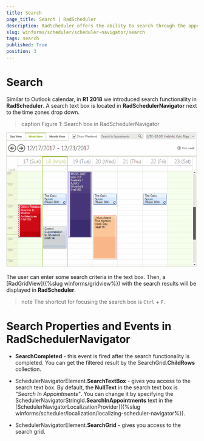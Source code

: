 ```yaml
---
title: Search
page_title: Search | RadScheduler
description: RadScheduler offers the ability to search through the appointments by using the search box in RadSchedulerNavigator.  
slug: winforms/scheduler/scheduler-navigator/search
tags: search
published: True
position: 3 
---
```


# Search

Similar to Outlook calendar, in **R1 2018** we introduced search functionality in **RadScheduler**. A search text box is located in **RadSchedulerNavigator** next to the time zones drop down.

>caption Figure 1: Search box in RadSchedulerNavigator

![scheduler-scheduler-navigator-search 001](images/scheduler-scheduler-navigator-search001.gif)

The user can enter some search criteria in the text box. Then, a [RadGridView]({%slug winforms/gridview%}) with the search results will be displayed in **RadScheduler**.

>note The shortcut for focusing the search box is `Ctrl` + `F`.
 
# Search Properties and Events in RadSchedulerNavigator

* **SearchCompleted** - this event is fired after the search functionality is completed. You can get the filtered result by the SearchGrid.**ChildRows** collection.

* SchedulerNavigatorElement.**SearchTextBox** - gives you access to the search text box. By default, the **NullText** in the search text box is *"Search In Appointments"*. You can change it by specifying the SchedulerNavigatorStringId.**SearchInAppointments** text in the [SchedulerNavigatorLocalizationProvider]({%slug winforms/scheduler/localization/localizing-scheduler-navigator%}). 

* SchedulerNavigatorElement.**SearchGrid** - gives you access to the search grid.